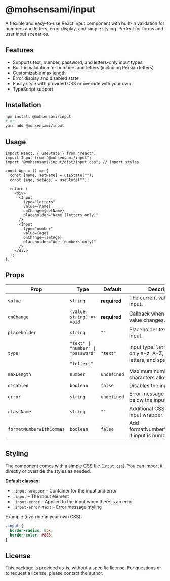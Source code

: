 # @mohsensami/input

A flexible and easy-to-use React input component with built-in validation for numbers and letters, error display, and simple styling. Perfect for forms and user input scenarios.

## Features

- Supports text, number, password, and letters-only input types
- Built-in validation for numbers and letters (including Persian letters)
- Customizable max length
- Error display and disabled state
- Easily style with provided CSS or override with your own
- TypeScript support

## Installation

```bash
npm install @mohsensami/input
# or
yarn add @mohsensami/input
```

## Usage

```tsx
import React, { useState } from "react";
import Input from "@mohsensami/input";
import "@mohsensami/input/dist/Input.css"; // Import styles

const App = () => {
  const [name, setName] = useState("");
  const [age, setAge] = useState("");

  return (
    <div>
      <Input
        type="letters"
        value={name}
        onChange={setName}
        placeholder="Name (letters only)"
      />
      <Input
        type="number"
        value={age}
        onChange={setAge}
        placeholder="Age (numbers only)"
      />
    </div>
  );
};
```

## Props

| Prop                      | Type                                            | Default      | Description                                                              |
| ------------------------- | ----------------------------------------------- | ------------ | ------------------------------------------------------------------------ |
| `value`                   | `string`                                        | **required** | The current value of the input.                                          |
| `onChange`                | `(value: string) => void`                       | **required** | Callback when the input value changes.                                   |
| `placeholder`             | `string`                                        | `""`         | Placeholder text for the input.                                          |
| `type`                    | `"text" \| "number" \| "password" \| "letters"` | `"text"`     | Input type. `letters` allows only a-z, A-Z, Persian letters, and spaces. |
| `maxLength`               | `number`                                        | `undefined`  | Maximum number of characters allowed.                                    |
| `disabled`                | `boolean`                                       | `false`      | Disables the input if true.                                              |
| `error`                   | `string`                                        | `undefined`  | Error message to display below the input.                                |
| `className`               | `string`                                        | `""`         | Additional CSS class for the input wrapper.                              |
| `formatNumberWithCommas ` | `boolean`                                       | `false`      | Add formatNumberWithCommas if input is number                            |

## Styling

The component comes with a simple CSS file (`Input.css`). You can import it directly or override the styles as needed.

**Default classes:**

- `.input-wrapper` – Container for the input and error
- `.input` – The input element
- `.input-error` – Applied to the input when there is an error
- `.input-error-text` – Error message styling

Example (override in your own CSS):

```css
.input {
  border-radius: 8px;
  border-color: #888;
}
```

## License

This package is provided as-is, without a specific license. For questions or to request a license, please contact the author.
